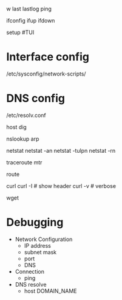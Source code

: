 w
last
lastlog
ping

ifconfig
ifup
ifdown

setup #TUI

# Interface config
/etc/sysconfig/network-scripts/

# DNS config
/etc/resolv.conf

host
dig

nslookup
arp

netstat
netstat -an
netstat -tulpn
netstat -rn

traceroute
mtr

route

curl
curl -I # show header
curl -v # verbose

wget

# Debugging

- Network Configuration
    - IP address
    - subnet mask
    - port
    - DNS
- Connection
    - ping
- DNS resolve
    - host DOMAIN_NAME
